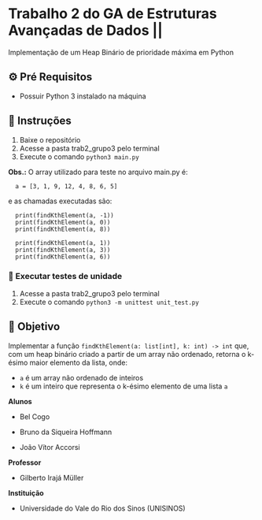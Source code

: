 # Trabalho 2 do GA de Estruturas Avançadas de Dados ||

Implementação de um Heap Binário de prioridade máxima em Python

## ⚙️ Pré Requisitos
- Possuir Python 3 instalado na máquina

## 📑 Instruções
1. Baixe o repositório
2. Acesse a pasta trab2_grupo3 pelo terminal
3. Execute o comando `python3 main.py`

**Obs.:** O array utilizado para teste no arquivo main.py é:
```
  a = [3, 1, 9, 12, 4, 8, 6, 5]
```
e as chamadas executadas são:
```
  print(findKthElement(a, -1))
  print(findKthElement(a, 0))
  print(findKthElement(a, 8))

  print(findKthElement(a, 1))
  print(findKthElement(a, 3))
  print(findKthElement(a, 6))
```
### 🧪 Executar testes de unidade
1. Acesse a pasta trab2_grupo3 pelo terminal
2. Execute o comando `python3 -m unittest unit_test.py` 

## 🎯 Objetivo

Implementar a função `findKthElement(a: list[int], k: int) -> int` que, com um heap binário criado a partir de um array não ordenado, retorna o k-ésimo maior elemento da lista, onde:
- `a` é um array não ordenado de inteiros
- `k` é um inteiro que representa o k-ésimo elemento de uma lista `a`

**Alunos**

- Bel Cogo

- Bruno da Siqueira Hoffmann

- João Vítor Accorsi

**Professor**

- Gilberto Irajá Müller

**Instituição**

- Universidade do Vale do Rio dos Sinos (UNISINOS)



